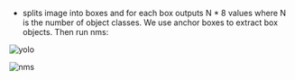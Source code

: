 - splits image into boxes and for each box outputs N * 8 values where N is the number of object classes. We use anchor boxes to extract box objects. Then run nms:

![yolo](https://i.gyazo.com/6a056008a9166f34f00f1f1bbf3ab412.png)


![nms](https://i.gyazo.com/813afea5d6577d7d09c481b227581b4f.png)
